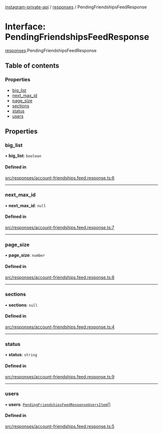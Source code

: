 [instagram-private-api](../../README.md) / [responses](../../modules/responses.md) / PendingFriendshipsFeedResponse

# Interface: PendingFriendshipsFeedResponse

[responses](../../modules/responses.md).PendingFriendshipsFeedResponse

## Table of contents

### Properties

- [big\_list](PendingFriendshipsFeedResponse.md#big_list)
- [next\_max\_id](PendingFriendshipsFeedResponse.md#next_max_id)
- [page\_size](PendingFriendshipsFeedResponse.md#page_size)
- [sections](PendingFriendshipsFeedResponse.md#sections)
- [status](PendingFriendshipsFeedResponse.md#status)
- [users](PendingFriendshipsFeedResponse.md#users)

## Properties

### big\_list

• **big\_list**: `boolean`

#### Defined in

[src/responses/account-friendships.feed.response.ts:6](https://github.com/Nerixyz/instagram-private-api/blob/4971f34/src/responses/account-friendships.feed.response.ts#L6)

___

### next\_max\_id

• **next\_max\_id**: ``null``

#### Defined in

[src/responses/account-friendships.feed.response.ts:7](https://github.com/Nerixyz/instagram-private-api/blob/4971f34/src/responses/account-friendships.feed.response.ts#L7)

___

### page\_size

• **page\_size**: `number`

#### Defined in

[src/responses/account-friendships.feed.response.ts:8](https://github.com/Nerixyz/instagram-private-api/blob/4971f34/src/responses/account-friendships.feed.response.ts#L8)

___

### sections

• **sections**: ``null``

#### Defined in

[src/responses/account-friendships.feed.response.ts:4](https://github.com/Nerixyz/instagram-private-api/blob/4971f34/src/responses/account-friendships.feed.response.ts#L4)

___

### status

• **status**: `string`

#### Defined in

[src/responses/account-friendships.feed.response.ts:9](https://github.com/Nerixyz/instagram-private-api/blob/4971f34/src/responses/account-friendships.feed.response.ts#L9)

___

### users

• **users**: [`PendingFriendshipsFeedResponseUsersItem`](../../classes/responses/PendingFriendshipsFeedResponseUsersItem.md)[]

#### Defined in

[src/responses/account-friendships.feed.response.ts:5](https://github.com/Nerixyz/instagram-private-api/blob/4971f34/src/responses/account-friendships.feed.response.ts#L5)
